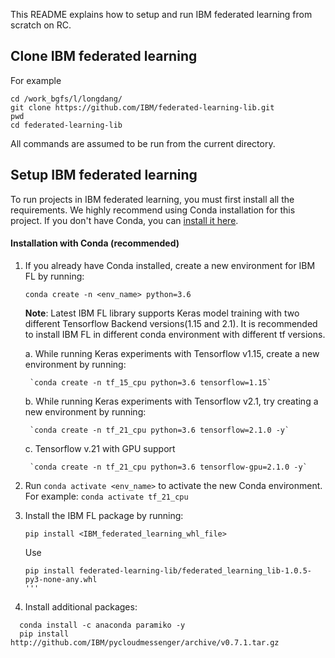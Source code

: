 This README explains how to setup and run IBM federated learning from scratch on RC. 
## Clone IBM federated learning
For example
```commandline
cd /work_bgfs/l/longdang/
git clone https://github.com/IBM/federated-learning-lib.git
pwd
cd federated-learning-lib
```
All commands are assumed to be run from the current directory.

## Setup IBM federated learning

To run projects in IBM federated learning, you must first install all the requirements. 
We highly recommend using Conda installation for this project. If you don't have Conda,
you can [install it here](https://docs.conda.io/projects/conda/en/latest/user-guide/install/).

#### Installation with Conda (recommended)

1. If you already have Conda installed, create a new environment for IBM FL by running:

    `conda create -n <env_name> python=3.6`

    **Note**: Latest IBM FL library supports Keras model training with two different 
    Tensorflow Backend versions(1.15 and 2.1). It is recommended to install IBM FL 
    in different conda environment with different tf versions.
    
    a. While running Keras experiments with Tensorflow v1.15, create a new environment 
    by running:

        `conda create -n tf_15_cpu python=3.6 tensorflow=1.15`

    b. While running Keras experiments with Tensorflow v2.1, try creating a new environment by running:

        `conda create -n tf_21_cpu python=3.6 tensorflow=2.1.0 -y`
        
    c. Tensorflow v.21 with GPU support
    
        `conda create -n tf_21_cpu python=3.6 tensorflow-gpu=2.1.0 -y`
     
2. Run `conda activate <env_name>` to activate the new Conda environment. For example:
        `conda activate tf_21_cpu`

3. Install the IBM FL package by running:
    
    `pip install <IBM_federated_learning_whl_file>`
   
   Use
   ```commandline
   pip install federated-learning-lib/federated_learning_lib-1.0.5-py3-none-any.whl 
   '''
 4. Install additional packages:
 ```commandline
   conda install -c anaconda paramiko -y
   pip install http://github.com/IBM/pycloudmessenger/archive/v0.7.1.tar.gz
 ```
